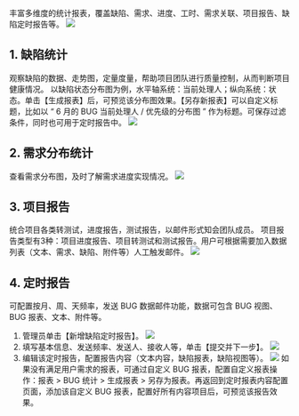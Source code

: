 丰富多维度的统计报表，覆盖缺陷、需求、进度、工时、需求关联、项目报告、缺陷定时报告等。
![](https://mc.qcloudimg.com/static/img/26986212a2867992e690fdf4b87af3e7/image.jpg)

## 1. 缺陷统计
观察缺陷的数据、走势图，定量度量，帮助项目团队进行质量控制，从而判断项目健康情况。
以缺陷状态分布图为例，水平轴系统：当前处理人；纵向系统：状态。单击【生成报表】后，可预览该分布图效果。【另存新报表】可以自定义标题，比如以 “ 6 月的 BUG 当前处理人 / 优先级的分布图 ” 作为标题。可保存过滤条件，同时也可用于定时报告中。
![](https://mc.qcloudimg.com/static/img/3eece630a3b41b1d427160eedd45cebe/image.jpg)

## 2. 需求分布统计
查看需求分布图，及时了解需求进度实现情况。
![](https://mc.qcloudimg.com/static/img/5c3e1a00466efb408de034fb2b224e42/image.jpg)

## 3. 项目报告
统合项目各类转测试，进度报告，测试报告，以邮件形式知会团队成员。
项目报告类型有3种：项目进度报告、项目转测试和测试报告。用户可根据需要加入数据列表（文本、需求、缺陷、附件等）人工触发邮件。
![](https://mc.qcloudimg.com/static/img/af56c47499649ff04a88db64304dbb6a/image.jpg)

## 4. 定时报告
可配置按月、周、天频率，发送 BUG 数据邮件功能，数据可包含 BUG 视图、BUG 报表、文本、附件等。
1. 管理员单击【新增缺陷定时报告】。
![](https://mc.qcloudimg.com/static/img/e0bf1852ee18658873cf981601213d01/image.jpg)
2. 填写基本信息、发送频率、发送人、接收人等，单击【提交并下一步】。
![](https://mc.qcloudimg.com/static/img/cbd198a2a02d35b9b0fa64f2cb69f0e0/image.jpg)
3. 编辑该定时报告，配置报告内容（文本内容，缺陷报表，缺陷视图等）。
![](https://mc.qcloudimg.com/static/img/2aaded75582b4ddb07d74ff4dd44109c/image.jpg)
如果没有满足用户需求的报表，可通过自定义 BUG 报表，配置自定义报表操作：报表 > BUG 统计 > 生成报表 > 另存为报表。再返回到定时报表内容配置页面，添加该自定义 BUG 报表，配置好所有内容项目后，可预览该报告效果。